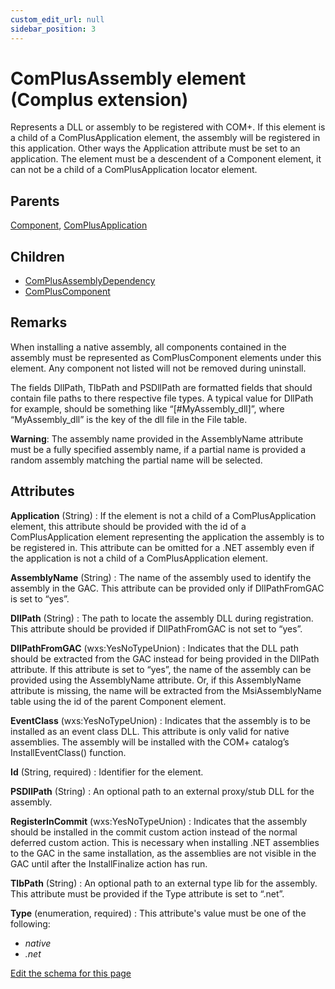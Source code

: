```yaml
---
custom_edit_url: null
sidebar_position: 3
---
```

# ComPlusAssembly element (Complus extension)
Represents a DLL or assembly to be registered with COM+. If this element is a child of a ComPlusApplication element, the assembly will be registered in this application. Other ways the Application attribute must be set to an application. The element must be a descendent of a Component element, it can not be a child of a ComPlusApplication locator element.

## Parents
[Component](../wxs/component.md), [ComPlusApplication](complusapplication.md)

## Children
* [ComPlusAssemblyDependency](complusassemblydependency.md) 
* [ComPlusComponent](compluscomponent.md) 

## Remarks
<p>
  When installing a native assembly, all components
  contained in the assembly must be represented as ComPlusComponent elements
  under this element. Any component not listed will not be removed during
  uninstall.
</p>

<p>
  The fields DllPath, TlbPath and PSDllPath are formatted
  fields that should contain file paths to there respective file types. A typical
  value for DllPath for example, should be something like “[#MyAssembly_dll]”,
  where “MyAssembly_dll” is the key of the dll file in the File table.
</p>

<p>
  <b>Warning</b>: The assembly name provided in the AssemblyName
  attribute must be a fully specified assembly name, if a partial name is
  provided a random assembly matching the partial name will be selected.
</p>


## Attributes
**Application** (String)
  : If the element is not a child of a ComPlusApplication element, this attribute should be provided with the id of a ComPlusApplication element representing the application the assembly is to be registered in. This attribute can be omitted for a .NET assembly even if the application is not a child of a ComPlusApplication element.

**AssemblyName** (String)
  : The name of the assembly used to identify the assembly in the GAC. This attribute can be provided only if DllPathFromGAC is set to “yes”.

**DllPath** (String)
  : The path to locate the assembly DLL during registration. This attribute should be provided if DllPathFromGAC is not set to “yes”.

**DllPathFromGAC** (wxs:YesNoTypeUnion)
  : Indicates that the DLL path should be extracted from the GAC instead for being provided in the DllPath attribute. If this attribute is set to “yes”, the name of the assembly can be provided using the AssemblyName attribute. Or, if this AssemblyName attribute is missing, the name will be extracted from the MsiAssemblyName table using the id of the parent Component element.

**EventClass** (wxs:YesNoTypeUnion)
  : Indicates that the assembly is to be installed as an event class DLL. This attribute is only valid for native assemblies. The assembly will be installed with the COM+ catalog’s InstallEventClass() function.

**Id** (String, required)
  : Identifier for the element.

**PSDllPath** (String)
  : An optional path to an external proxy/stub DLL for the assembly.

**RegisterInCommit** (wxs:YesNoTypeUnion)
  : Indicates that the assembly should be installed in the commit custom action instead of the normal deferred custom action. This is necessary when installing .NET assemblies to the GAC in the same installation, as the assemblies are not visible in the GAC until after the InstallFinalize action has run.

**TlbPath** (String)
  : An optional path to an external type lib for the assembly. This attribute must be provided if the Type attribute is set to “.net”.

**Type** (enumeration, required)
  :  This attribute's value must be one of the following:
- *native*
- *.net*


[Edit the schema for this page](https://github.com/wixtoolset/web/blob/master/src/xsd4/complus.xsd)